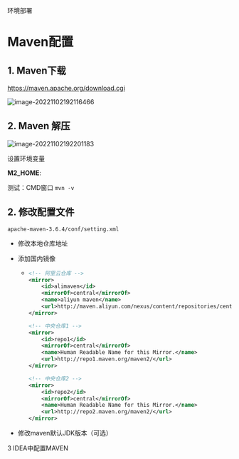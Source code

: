 环境部署



# Maven配置





## 1. Maven下载

https://maven.apache.org/download.cgi

![image-20221102192116466](C:\Users\tjuli\AppData\Roaming\Typora\typora-user-images\image-20221102192116466.png)



## 2. Maven 解压

![image-20221102192201183](C:\Users\tjuli\AppData\Roaming\Typora\typora-user-images\image-20221102192201183.png)







设置环境变量



**M2_HOME**:



测试：CMD窗口 `mvn -v`





## 2. 修改配置文件

`apache-maven-3.6.4/conf/setting.xml`

+ 修改本地仓库地址

+ 添加国内镜像

  + ```xml
    <!-- 阿里云仓库 -->
    <mirror>
        <id>alimaven</id>
        <mirrorOf>central</mirrorOf>
        <name>aliyun maven</name>
        <url>http://maven.aliyun.com/nexus/content/repositories/central/</url>
    </mirror>
    
    <!-- 中央仓库1 -->
    <mirror>
        <id>repo1</id>
        <mirrorOf>central</mirrorOf>
        <name>Human Readable Name for this Mirror.</name>
        <url>http://repo1.maven.org/maven2/</url>
    </mirror>
    
    <!-- 中央仓库2 -->
    <mirror>
        <id>repo2</id>
        <mirrorOf>central</mirrorOf>
        <name>Human Readable Name for this Mirror.</name>
        <url>http://repo2.maven.org/maven2/</url>
    </mirror>
    ```

    

+ 修改maven默认JDK版本（可选）





3 IDEA中配置MAVEN



